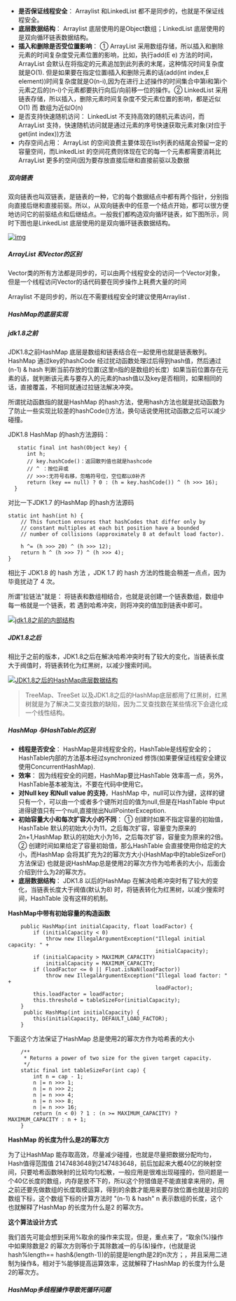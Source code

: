 

- **是否保证线程安全**： Arraylist 和LinkedList 都不是同步的，也就是不保证线程安全。
- **底层数据结构**： Arraylist 底层使用的是Object数组；LinkedList 底层使用的是双向循环链表数据结构。
- **插入和删除是否受位置影响**： ① ArrayList 采用数组存储，所以插入和删除元素的时间复杂度受元素位置的影响，比如，执行add(E e) 方法的时间，ArrayList 会默认在将指定的元素追加到此列表的末尾，这种情况时间复杂度就是O(1). 但是如果要在指定位置i插入和删除元素的话(add(int index,E element))时间复杂度就是O(n-i),因为在进行上述操作的时间集合中第i和第i个元素之后的(n-i)个元素都要执行向后/向前移一位的操作。② LinkedList 采用链表存储，所以插入，删除元素时间复杂度不受元素位置的影响，都是近似O(1) 而 数组为近似O(n)
- 是否支持快速随机访问： LinkedList 不支持高效的随机元素访问，而ArrayList 支持，快速随机访问就是通过元素的序号快速获取元素对象(对应于get(int index))方法
- 内存空间占用： ArrayList 的空间浪费主要体现在list列表的结尾会预留一定的容量空间，而LinkedList 的空间花费则体现在它的每一个元素都需要消耗比ArrayList 更多的空间(因为要存放直接后继和直接前驱以及数据

##### 双向链表

双向链表也叫双链表，是链表的一种，它的每个数据结点中都有两个指针，分别指向直接后继和直接前驱。所以，从双向链表中的任意一个结点开始，都可以很方便地访问它的前驱结点和后继结点。一般我们都构造双向循环链表，如下图所示，同时下图也是LinkedList 底层使用的是双向循环链表数据结构。

[![img](https://camo.githubusercontent.com/42fe5da84eacd9b33e1143f3d6fe6d8153d46989/687474703a2f2f6d792d626c6f672d746f2d7573652e6f73732d636e2d6265696a696e672e616c6979756e63732e636f6d2f31382d382d32312f38383736363732372e6a7067)](https://camo.githubusercontent.com/42fe5da84eacd9b33e1143f3d6fe6d8153d46989/687474703a2f2f6d792d626c6f672d746f2d7573652e6f73732d636e2d6265696a696e672e616c6979756e63732e636f6d2f31382d382d32312f38383736363732372e6a7067)



##### ArrayList 和Vector的区别

Vector类的所有方法都是同步的，可以由两个线程安全的访问一个Vector对象，但是一个线程访问Vector的话代码要在同步操作上耗费大量的时间

Arraylist 不是同步的，所以在不需要线程安全时建议使用Arraylist .



##### HashMap的底层实现



##### jdk1.8之前

JDK1.8之前HashMap 底层是数组和链表结合在一起使用也就是链表散列。HashMap 通过key的hashCode 经过扰动函数处理过后得到hash值，然后通过(n-1) & hash 判断当前存放的位置(这里n指的是数组的长度）如果当前位置存在元素的话，就判断该元素与要存入的元素的hash值以及key是否相同，如果相同的话，直接覆盖，不相同就通过拉链法解决冲突。

所谓扰动函数指的就是HashMap 的hash方法，使用hash方法也就是扰动函数为了防止一些实现比较差的hashCode()方法，换句话说使用扰动函数之后可以减少碰撞。



JDK1.8 HashMap 的hash方法源码：

```
   static final int hash(Object key) {
      int h;
      // key.hashCode()：返回散列值也就是hashcode
      // ^ ：按位异或
      // >>>:无符号右移，忽略符号位，空位都以0补齐
      return (key == null) ? 0 : (h = key.hashCode()) ^ (h >>> 16);
  }
```

对比一下JDK1.7 的HashMap 的hash方法源码

```
static int hash(int h) {
    // This function ensures that hashCodes that differ only by
    // constant multiples at each bit position have a bounded
    // number of collisions (approximately 8 at default load factor).

    h ^= (h >>> 20) ^ (h >>> 12);
    return h ^ (h >>> 7) ^ (h >>> 4);
}
```

相比于 JDK1.8 的 hash 方法 ，JDK 1.7 的 hash 方法的性能会稍差一点点，因为毕竟扰动了 4 次。

所谓”拉链法"就是： 将链表和数组相结合，也就是说创建一个链表数组，数组中每一格就是一个链表，若 遇到哈希冲突，则将冲突的值加到链表中即可。

[![jdk1.8之前的内部结构](https://camo.githubusercontent.com/eec1c575aa5ff57906dd9c9130ec7a82e212c96a/68747470733a2f2f757365722d676f6c642d63646e2e786974752e696f2f323031382f332f32302f313632343064626363333033643837323f773d33343826683d34323726663d706e6726733d3130393931)](https://camo.githubusercontent.com/eec1c575aa5ff57906dd9c9130ec7a82e212c96a/68747470733a2f2f757365722d676f6c642d63646e2e786974752e696f2f323031382f332f32302f313632343064626363333033643837323f773d33343826683d34323726663d706e6726733d3130393931)



##### JDK1.8之后

相比于之前的版本，JDK1.8之后在解决哈希冲突时有了较大的变化，当链表长度大于阀值时，将链表转化为红黑树，以减少搜索时间。

[![JDK1.8之后的HashMap底层数据结构](https://camo.githubusercontent.com/20de7e465cac279842851258ec4d1ec1c4d3d7d1/687474703a2f2f6d792d626c6f672d746f2d7573652e6f73732d636e2d6265696a696e672e616c6979756e63732e636f6d2f31382d382d32322f36373233333736342e6a7067)](https://camo.githubusercontent.com/20de7e465cac279842851258ec4d1ec1c4d3d7d1/687474703a2f2f6d792d626c6f672d746f2d7573652e6f73732d636e2d6265696a696e672e616c6979756e63732e636f6d2f31382d382d32322f36373233333736342e6a7067)

> TreeMap、TreeSet 以及JDK1.8之后的HashMap底层都用了红黑树，红黑树就是为了解决二叉查找数的缺陷，因为二叉查找数在某些情况下会退化成一个线性结构。



##### HashMap 与HashTable的区别 

- **线程是否安全**： HashMap是非线程安全的，HashTable是线程安全的；HashTable内部的方法基本经过synchronized 修饰(如果要保证线程安全建议使用ConcurrentHashMap).
- **效率**： 因为线程安全的问题，HashMap要比HashTable 效率高一点，另外，HashTable基本被淘汰，不要在代码中使用它。
- **对Null key 和Null value 的支持**，HashMap 中，null可以作为键，这样的键只有一个，可以由一个或者多个键所对应的值为null,但是在HashTable 中put进得键值只有一个null,直接抛出NullPointerException.
- **初始容量大小和每次扩容大小的不同**： ① 创建时如果不指定容量的初始值，HashTable 默认的初始大小为11，之后每次扩容，容量变为原来的2n+1,HashMap 默认的初始大小为16，之后每次扩容，容量变为原来的2倍。 ② 创建时间如果给定了容量初始值，那么HashTable 会直接使用你给定的大小，而HashMap 会将其扩充为2的幂次方大小(HashMap中的tableSizeFor()方法保证) 也就是说HashMap总是使用2的幂次方作为哈希表的大小，后面会介绍到什么为2的幂次方。
- **底层数据结构**： JDK1.8 以后的HashMap 在解决哈希冲突时有了较大的变化，当链表长度大于阀值(默认为8) 时，将链表转化为红黑树，以减少搜索时间，HashTable 没有这样的机制。



**HashMap中带有初始容量的构造函数**

```
    public HashMap(int initialCapacity, float loadFactor) {
        if (initialCapacity < 0)
            throw new IllegalArgumentException("Illegal initial capacity: " +
                                               initialCapacity);
        if (initialCapacity > MAXIMUM_CAPACITY)
            initialCapacity = MAXIMUM_CAPACITY;
        if (loadFactor <= 0 || Float.isNaN(loadFactor))
            throw new IllegalArgumentException("Illegal load factor: " +
                                               loadFactor);
        this.loadFactor = loadFactor;
        this.threshold = tableSizeFor(initialCapacity);
    }
     public HashMap(int initialCapacity) {
        this(initialCapacity, DEFAULT_LOAD_FACTOR);
    }
```

下面这个方法保证了HashMap 总是使用2的幂次方作为哈希表的大小

```
    /**
     * Returns a power of two size for the given target capacity.
     */
    static final int tableSizeFor(int cap) {
        int n = cap - 1;
        n |= n >>> 1;
        n |= n >>> 2;
        n |= n >>> 4;
        n |= n >>> 8;
        n |= n >>> 16;
        return (n < 0) ? 1 : (n >= MAXIMUM_CAPACITY) ? MAXIMUM_CAPACITY : n + 1;
    }
```

**HashMap 的长度为什么是2的幂次方**

为了让HashMap 能存取高效，尽量减少碰撞，也就是尽量把数据分配均匀，Hash值得范围值 2147483648到2147483648，前后加起来大概40亿的映射空间，只要哈希函数映射的比较均匀松散，一般应用是很难出现碰撞的，但问题是一个40亿长度的数组，内存是放不下的，所以这个狩猎值是不能直接拿来用的，用之前还要先做数组的长度取模运算，得到的余数才能用来要存放位置也就是对应的数组下标，这个数组下标的计算方法时 "(n-1) & hash" n 表示数组的长度，这个也就解释了HashMap 的长度为什么是2 的幂次方。

**这个算法设计方式**

我们首先可能会想到采用%取余的操作来实现，但是，重点来了，“取余(%)操作中如果除数是2 的幂次方则等价于其除数减一的与(&)操作，(也就是说hash%length== hash&(length-1))的前提是length是2的n次方；，并且采用二进制为操作&，相对于%能够提高运算效率，这就解释了HashMap 的长度为什么是2的幂次方。



##### HashMap多线程操作导致死循环问题

##### 